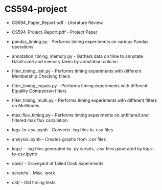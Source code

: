 # CS594-project

- CS594_Paper_Report.pdf - Literature Review
- CS594_Project_Report.pdf - Project Paper

- pandas_timing.py - Performs timing experiments on various Pandas operations
- annotation_timing_memory.py - Gathers data on time to annotate DataFrame and memory taken by annotation column
- filter_timing_isin.py - Performs timing experiments with different Membership Checking filters
- filter_timing_equals.py - Performs timing experiments with different Equality Comparison filters
- filter_timing_multi.py - Performs timing experiments with different filters on MultiIndex
- max_flux_timing.py - Performs timing experiments on unfiltered and filtered max flux calculation

- logs-to-csv.ipynb - Converts .log files to .csv files
- analysis.ipynb - Creates graphs from .csv files

- logs/ - .log files generated by .py scripts, .csv files generated by logs-to-csv.ipynb
- dask/ - Graveyard of failed Dask experiments
- scratch/ - Misc. work
- old/ - Old timing tests
